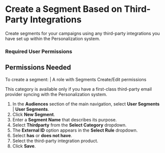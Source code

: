 

# Create a Segment Based on Third-Party Integrations

Create segments for your campaigns using any third-party integrations you have
set up within the Personalization system.

### Required User Permissions

Permissions Needed  
---  
To create a segment: | A role with Segments Create/Edit permissions  
  
This category is available only if you have a first-class third-party email
provider syncing with the Personalization system.

  1. In the **Audiences** section of the main navigation, select **User Segments** | **User Segments**.
  2. Click **New Segment**.
  3. Enter a **Segment Name** that describes its purpose.
  4. Select **Thirdparty** from the **Select Category** dropdown. 
  5. The **External ID** option appears in the **Select Rule** dropdown.
  6. Select **has** or **does not have**.
  7. Select the third-party integration product.
  8. Click **Save**.

